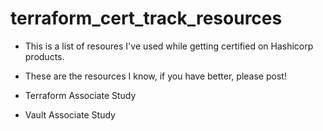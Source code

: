 # terraform_cert_track_resources

- This is a list of resoures I've used while getting certified on Hashicorp products.
- These are the resources I know, if you have better, please post!

- Terraform Associate Study


- Vault Associate Study
 
